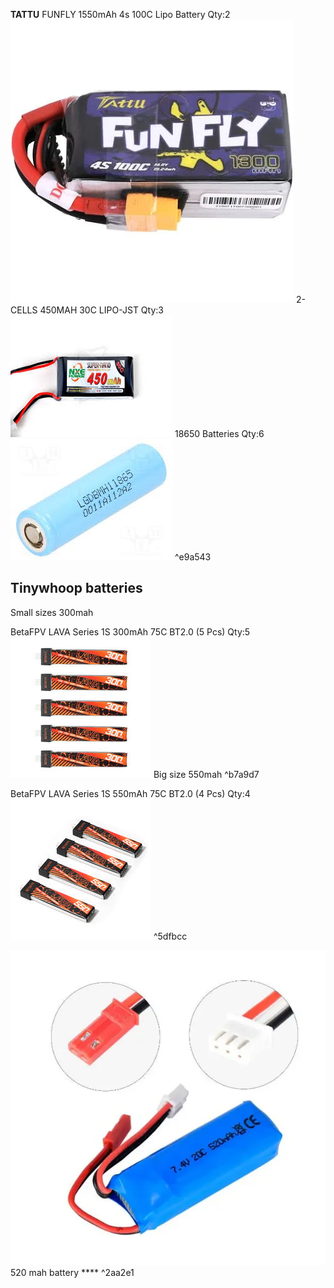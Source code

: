 **TATTU** FUNFLY 1550mAh 4s 100C Lipo Battery
Qty:2
![](Pasted%20image%2020241020021650.webp)
2-CELLS 450MAH 30C LIPO-JST
Qty:3
![](Pasted%20image%2020241020021818.webp)
18650 Batteries
Qty:6
![](Pasted%20image%2020241020021848.webp) ^e9a543
## Tinywhoop batteries

Small sizes 300mah

BetaFPV LAVA Series 1S 300mAh 75C BT2.0 (5 Pcs)
Qty:5
![](Pasted%20image%2020241020024346.webp)
Big size 550mah ^b7a9d7

BetaFPV LAVA Series 1S 550mAh 75C BT2.0 (4 Pcs)
Qty:4
![](Pasted%20image%2020241020024333.webp) ^5dfbcc


![](Batteries-20241027173711342.webp)
520 mah battery **** ^2aa2e1
